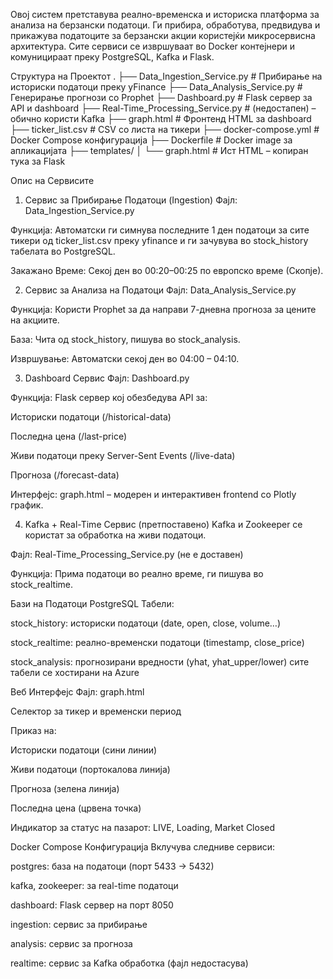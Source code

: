 Овој систем претставува реално-временска и историска платформа за анализа на берзански податоци. 
Ги прибира, обработува, предвидува и прикажува податоците за берзански акции користејќи микросервисна архитектура. 
Сите сервиси се извршуваат во Docker контејнери и комуницираат преку PostgreSQL, Kafka и Flask.


Структура на Проектот
.
├── Data_Ingestion_Service.py          # Прибирање на историски податоци преку yFinance
├── Data_Analysis_Service.py           # Генерирање прогнози со Prophet
├── Dashboard.py                       # Flask сервер за API и dashboard
├── Real-Time_Processing_Service.py    # (недостапен) – обично користи Kafka
├── graph.html                         # Фронтенд HTML за dashboard
├── ticker_list.csv                    # CSV со листа на тикери
├── docker-compose.yml                 # Docker Compose конфигурација
├── Dockerfile                         # Docker image за апликацијата
├── templates/
│   └── graph.html                     # Ист HTML – копиран тука за Flask


Опис на Сервисите

1. Сервис за Прибирање Податоци (Ingestion)
Фајл: Data_Ingestion_Service.py

Функција: Автоматски ги симнува последните 1 ден податоци за сите тикери од 
ticker_list.csv преку yfinance и ги зачувува во stock_history табелата во PostgreSQL.

Закажано Време: Секој ден во 00:20–00:25 по европско време (Скопје).


2. Сервис за Анализа на Податоци
Фајл: Data_Analysis_Service.py

Функција: Користи Prophet за да направи 7-дневна прогноза за цените на акциите.

База: Чита од stock_history, пишува во stock_analysis.

Извршување: Автоматски секој ден во 04:00 – 04:10.

3. Dashboard Сервис
Фајл: Dashboard.py

Функција: Flask сервер кој обезбедува API за:

Историски податоци (/historical-data)

Последна цена (/last-price)

Живи податоци преку Server-Sent Events (/live-data)

Прогноза (/forecast-data)

Интерфејс: graph.html – модерен и интерактивен frontend со Plotly график.

4. Kafka + Real-Time Сервис (претпоставено)
Kafka и Zookeeper се користат за обработка на живи податоци.

Фајл: Real-Time_Processing_Service.py (не е доставен)

Функција: Прима податоци во реално време, ги пишува во stock_realtime.


Бази на Податоци
PostgreSQL Табели:

stock_history: историски податоци (date, open, close, volume…)

stock_realtime: реално-временски податоци (timestamp, close_price)

stock_analysis: прогнозирани вредности (yhat, yhat_upper/lower)
сите табели се хостирани на Azure

Веб Интерфејс
Фајл: graph.html

Селектор за тикер и временски период

Приказ на:

Историски податоци (сини линии)

Живи податоци (портокалова линија)

Прогноза (зелена линија)

Последна цена (црвена точка)

Индикатор за статус на пазарот: LIVE, Loading, Market Closed

Docker Compose Конфигурација
Вклучува следниве сервиси:

postgres: база на податоци (порт 5433 → 5432)

kafka, zookeeper: за real-time податоци

dashboard: Flask сервер на порт 8050

ingestion: сервис за прибирање

analysis: сервис за прогноза

realtime: сервис за Kafka обработка (фајл недостасува)




